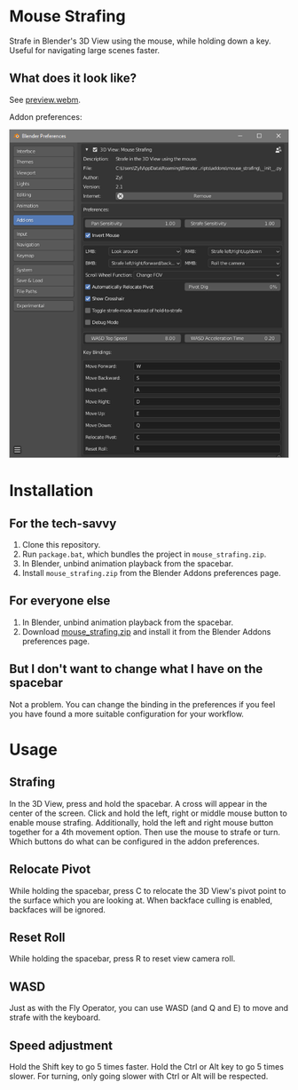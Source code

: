 # Mouse Strafing
Strafe in Blender's 3D View using the mouse, while holding down a key. Useful for navigating large scenes faster.

## What does it look like?
See [preview.webm](https://raw.githubusercontent.com/Zyl9393/mouse_strafing/master/preview.webm).

Addon preferences:

![Addon preferences](prefs.png "Addon preferences")

# Installation
## For the tech-savvy
1. Clone this repository.
2. Run `package.bat`, which bundles the project in `mouse_strafing.zip`.
3. In Blender, unbind animation playback from the spacebar.
4. Install `mouse_strafing.zip` from the Blender Addons preferences page.

## For everyone else
1. In Blender, unbind animation playback from the spacebar.
2. Download [mouse_strafing.zip](https://github.com/Zyl9393/mouse_strafing/raw/master/mouse_strafing.zip) and install it from the Blender Addons preferences page.

## But I don't want to change what I have on the spacebar
Not a problem. You can change the binding in the preferences if you feel you have found a more suitable configuration for your workflow.

# Usage
## Strafing
In the 3D View, press and hold the spacebar. A cross will appear in the center of the screen. Click and hold the left, right or middle mouse button to enable mouse strafing. Additionally, hold the left and right mouse button together for a 4th movement option. Then use the mouse to strafe or turn. Which buttons do what can be configured in the addon preferences.

## Relocate Pivot
While holding the spacebar, press C to relocate the 3D View's pivot point to the surface which you are looking at. When backface culling is enabled, backfaces will be ignored.

## Reset Roll
While holding the spacebar, press R to reset view camera roll.

## WASD
Just as with the Fly Operator, you can use WASD (and Q and E) to move and strafe with the keyboard.

## Speed adjustment
Hold the Shift key to go 5 times faster. Hold the Ctrl or Alt key to go 5 times slower. For turning, only going slower with Ctrl or Alt will be respected.

